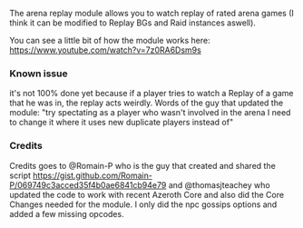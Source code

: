 The arena replay module allows you to watch replay of rated arena games (I think it can be modified to Replay BGs and Raid instances aswell).

You can see a little bit of how the module works here:
https://www.youtube.com/watch?v=7z0RA6Dsm9s

### Known issue

it's not 100% done yet because if a player tries to watch a Replay of a game that he was in, the replay acts weirdly. Words of the guy that updated the module:
"try spectating as a player who wasn't involved in the arena
I need to change it where it uses new duplicate players instead of"

### Credits

Credits goes to @Romain-P who is the guy that created and shared the script https://gist.github.com/Romain-P/069749c3acced35f4b0ae6841cb94e79 and @thomasjteachey who updated the code to work with recent Azeroth Core and also did the Core Changes needed for the module.
I only did the npc gossips options and added a few missing opcodes.
